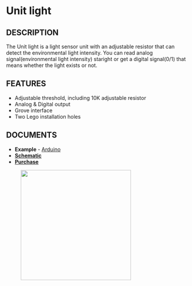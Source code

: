 # Unit light

## DESCRIPTION

The Unit light is a light sensor unit with an adjustable resistor that can detect the environmental light intensity.
You can read analog signal(environmental light intensity) staright or get a digital signal(0/1) that means whether the light exists or not.


## FEATURES

-  Adjustable threshold, including 10K adjustable resistor
-  Analog & Digital output
-  Grove interface
-  Two Lego installation holes

## DOCUMENTS

-  **Example** - [Arduino](https://github.com/m5stack/M5Stack/tree/master/examples/Unit/Light)
- **[Schematic](https://github.com/m5stack/M5-Schematic/blob/master/Units/UNIT_LIGHTNESS.pdf)**
-  **[Purchase](https://www.aliexpress.com/store/product/M5Stack-Official-Light-Unit-with-Photoresistance-Grove-Port-Analog-Digital-Output-Compatible-with-M5GO-FIRE-ESP32/3226069_32920589923.html?spm=2114.12010615.8148356.4.1be27011RbDBo5)**

<figure>
    <img src="assets/img/product_pics/units/M5GO_Unit_light.png" height="300" width="300">
</figure>
